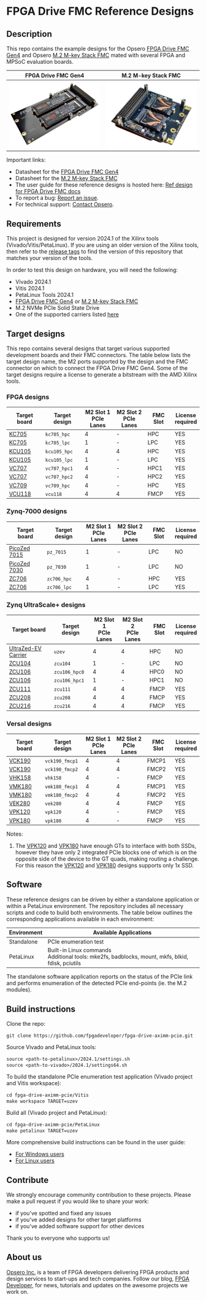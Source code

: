 # FPGA Drive FMC Reference Designs

## Description

This repo contains the example designs for the Opsero [FPGA Drive FMC Gen4] and Opsero [M.2 M-key Stack FMC] 
mated with several FPGA and MPSoC evaluation boards.

| FPGA Drive FMC Gen4 | M.2 M-key Stack FMC |
|---------------------|---------------------|
| ![FPGA Drive FMC Gen4](docs/source/images/fpga-drive-fmc-gen4.png "FPGA Drive FMC Gen4") | ![M.2 M-key Stack FMC](docs/source/images/m2-mkey-stack-fmc.png "M.2 M-key Stack FMC") |

Important links:

* Datasheet for the [FPGA Drive FMC Gen4]
* Datasheet for the [M.2 M-key Stack FMC]
* The user guide for these reference designs is hosted here: [Ref design for FPGA Drive FMC docs](https://refdesign.fpgadrive.com "Ref design for FPGA Drive FMC docs")
* To report a bug: [Report an issue](https://github.com/fpgadeveloper/fpga-drive-aximm-pcie/issues "Report an issue").
* For technical support: [Contact Opsero](https://opsero.com/contact-us "Contact Opsero").

## Requirements

This project is designed for version 2024.1 of the Xilinx tools (Vivado/Vitis/PetaLinux). 
If you are using an older version of the Xilinx tools, then refer to the 
[release tags](https://github.com/fpgadeveloper/fpga-drive-aximm-pcie/tags "releases")
to find the version of this repository that matches your version of the tools.

In order to test this design on hardware, you will need the following:

* Vivado 2024.1
* Vitis 2024.1
* PetaLinux Tools 2024.1
* [FPGA Drive FMC Gen4] or [M.2 M-key Stack FMC]
* M.2 NVMe PCIe Solid State Drive
* One of the supported carriers listed [here](https://www.fpgadrive.com/docs/fpga-drive-fmc-gen4/compatibility/)

## Target designs

This repo contains several designs that target various supported development boards and their
FMC connectors. The table below lists the target design name, the M2 ports supported by the design and 
the FMC connector on which to connect the FPGA Drive FMC Gen4. Some of the target designs
require a license to generate a bitstream with the AMD Xilinx tools.

<!-- updater start -->
### FPGA designs

| Target board          | Target design   | M2 Slot 1<br> PCIe Lanes | M2 Slot 2<br> PCIe Lanes | FMC Slot    | License<br> required |
|-----------------------|-----------------|--------------------------|--------------------------|-------------|-------|
| [KC705]               | `kc705_hpc`     | 4                        | -                        | HPC         | YES   |
| [KC705]               | `kc705_lpc`     | 1                        | -                        | LPC         | YES   |
| [KCU105]              | `kcu105_hpc`    | 4                        | 4                        | HPC         | YES   |
| [KCU105]              | `kcu105_lpc`    | 1                        | -                        | LPC         | YES   |
| [VC707]               | `vc707_hpc1`    | 4                        | -                        | HPC1        | YES   |
| [VC707]               | `vc707_hpc2`    | 4                        | -                        | HPC2        | YES   |
| [VC709]               | `vc709_hpc`     | 4                        | -                        | HPC         | YES   |
| [VCU118]              | `vcu118`        | 4                        | 4                        | FMCP        | YES   |

### Zynq-7000 designs

| Target board          | Target design   | M2 Slot 1<br> PCIe Lanes | M2 Slot 2<br> PCIe Lanes | FMC Slot    | License<br> required |
|-----------------------|-----------------|--------------------------|--------------------------|-------------|-------|
| [PicoZed 7015]        | `pz_7015`       | 1                        | -                        | LPC         | NO    |
| [PicoZed 7030]        | `pz_7030`       | 1                        | -                        | LPC         | NO    |
| [ZC706]               | `zc706_hpc`     | 4                        | -                        | HPC         | YES   |
| [ZC706]               | `zc706_lpc`     | 1                        | -                        | LPC         | YES   |

### Zynq UltraScale+ designs

| Target board          | Target design   | M2 Slot 1<br> PCIe Lanes | M2 Slot 2<br> PCIe Lanes | FMC Slot    | License<br> required |
|-----------------------|-----------------|--------------------------|--------------------------|-------------|-------|
| [UltraZed-EV Carrier] | `uzev`          | 4                        | 4                        | HPC         | NO    |
| [ZCU104]              | `zcu104`        | 1                        | -                        | LPC         | NO    |
| [ZCU106]              | `zcu106_hpc0`   | 4                        | 4                        | HPC0        | NO    |
| [ZCU106]              | `zcu106_hpc1`   | 1                        | -                        | HPC1        | NO    |
| [ZCU111]              | `zcu111`        | 4                        | 4                        | FMCP        | YES   |
| [ZCU208]              | `zcu208`        | 4                        | 4                        | FMCP        | YES   |
| [ZCU216]              | `zcu216`        | 4                        | 4                        | FMCP        | YES   |

### Versal designs

| Target board          | Target design   | M2 Slot 1<br> PCIe Lanes | M2 Slot 2<br> PCIe Lanes | FMC Slot    | License<br> required |
|-----------------------|-----------------|--------------------------|--------------------------|-------------|-------|
| [VCK190]              | `vck190_fmcp1`  | 4                        | 4                        | FMCP1       | YES   |
| [VCK190]              | `vck190_fmcp2`  | 4                        | 4                        | FMCP2       | YES   |
| [VHK158]              | `vhk158`        | 4                        | -                        | FMCP        | YES   |
| [VMK180]              | `vmk180_fmcp1`  | 4                        | 4                        | FMCP1       | YES   |
| [VMK180]              | `vmk180_fmcp2`  | 4                        | 4                        | FMCP2       | YES   |
| [VEK280]              | `vek280`        | 4                        | 4                        | FMCP        | YES   |
| [VPK120]              | `vpk120`        | 4                        | -                        | FMCP        | YES   |
| [VPK180]              | `vpk180`        | 4                        | -                        | FMCP        | YES   |

[KC705]: https://www.xilinx.com/kc705
[KCU105]: https://www.xilinx.com/kcu105
[VC707]: https://www.xilinx.com/vc707
[VC709]: https://www.xilinx.com/vc709
[VCU118]: https://www.xilinx.com/vcu118
[PicoZed 7015]: https://www.xilinx.com/products/boards-and-kits/1-hypn9d.html
[PicoZed 7030]: https://www.xilinx.com/products/boards-and-kits/1-hypn9d.html
[ZC706]: https://www.xilinx.com/zc706
[UltraZed-EV Carrier]: https://www.xilinx.com/products/boards-and-kits/1-1s78dxb.html
[ZCU104]: https://www.xilinx.com/zcu104
[ZCU106]: https://www.xilinx.com/zcu106
[ZCU111]: https://www.xilinx.com/zcu111
[ZCU208]: https://www.xilinx.com/zcu208
[ZCU216]: https://www.xilinx.com/zcu216
[VCK190]: https://www.xilinx.com/vck190
[VHK158]: https://www.xilinx.com/vhk158
[VMK180]: https://www.xilinx.com/vmk180
[VEK280]: https://www.xilinx.com/vek280
[VPK120]: https://www.xilinx.com/vpk120
[VPK180]: https://www.xilinx.com/vpk180
<!-- updater end -->

Notes:

1. The [VPK120] and [VPK180] have enough GTs to interface with both SSDs, however they have only 2 integrated PCIe blocks
   one of which is on the opposite side of the device to the GT quads, making routing a challenge.
   For this reason the [VPK120] and [VPK180] designs supports only 1x SSD.

## Software

These reference designs can be driven by either a standalone application or within a PetaLinux environment. 
The repository includes all necessary scripts and code to build both environments. The table 
below outlines the corresponding applications available in each environment:

| Environment      | Available Applications  |
|------------------|-------------------------|
| Standalone       | PCIe enumeration test |
| PetaLinux        | Built-in Linux commands<br>Additional tools: mke2fs, badblocks, mount, mkfs, blkid, fdisk, pciutils |

The standalone software application reports on the status of the PCIe link and 
performs enumeration of the detected PCIe end-points (ie. the M.2 modules).

## Build instructions

Clone the repo:
```
git clone https://github.com/fpgadeveloper/fpga-drive-aximm-pcie.git
```

Source Vivado and PetaLinux tools:

```
source <path-to-petalinux>/2024.1/settings.sh
source <path-to-vivado>/2024.1/settings64.sh
```

To build the standalone PCIe enumeration test application (Vivado project and Vitis workspace):

```
cd fpga-drive-aximm-pcie/Vitis
make workspace TARGET=uzev
```

Build all (Vivado project and PetaLinux):

```
cd fpga-drive-aximm-pcie/PetaLinux
make petalinux TARGET=uzev
```

More comprehensive build instructions can be found in the user guide:
* [For Windows users](https://refdesign.fpgadrive.com/en/latest/build_instructions.html#windows-users)
* [For Linux users](https://refdesign.fpgadrive.com/en/latest/build_instructions.html#linux-users)

## Contribute

We strongly encourage community contribution to these projects. Please make a pull request if you
would like to share your work:
* if you've spotted and fixed any issues
* if you've added designs for other target platforms
* if you've added software support for other devices

Thank you to everyone who supports us!

## About us

[Opsero Inc.](https://opsero.com "Opsero Inc.") is a team of FPGA developers delivering FPGA products and 
design services to start-ups and tech companies. Follow our blog, 
[FPGA Developer](https://www.fpgadeveloper.com "FPGA Developer"), for news, tutorials and
updates on the awesome projects we work on.

[FPGA Drive FMC Gen4]: https://www.fpgadrive.com/docs/fpga-drive-fmc-gen4/overview/
[M.2 M-key Stack FMC]: https://www.fpgadrive.com/docs/m2-mkey-stack-fmc/overview/

